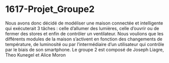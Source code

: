 # 1617-Projet_Groupe2
 Nous avons donc décidé de modéliser une maison connectée et intelligente qui exécuterait 3 tâches : celle d’allumer des lumières, celle d’ouvrir ou de fermer des stores et enfin de contrôler un ventilateur. 
 Nous voulions que les différents modules de la maison s’activent en fonction des changements de température, de luminosité ou par l’intermédiaire d’un utilisateur qui contrôle par le biais de son smartphone.
 Le groupe 2 est composé de Joseph Liagre, Theo Kunegel et Alice Moron
